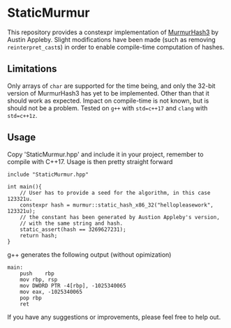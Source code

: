 # StaticMurmur

This repository provides a constexpr implementation of [MurmurHash3](https://github.com/aappleby/smhasher/blob/master/src/MurmurHash3.cpp) by Austin Appleby. Slight modifications have been made (such as removing `reinterpret_cast`s) in order to enable compile-time computation of hashes.

## Limitations

Only arrays of `char` are supported for the time being, and only the 32-bit version of MurmurHash3 has yet to be implemented. Other than that it should work as expected. Impact on compile-time is not known, but is should not be a problem. Tested on `g++` with `std=c++17` and `clang` with `std=c++1z`.

## Usage

Copy 'StaticMurmur.hpp' and include it in your project, remember to compile with C++17. Usage is then pretty straight forward

	include "StaticMurmur.hpp"

	int main(){
		// User has to provide a seed for the algorithm, in this case 123321u.
		constexpr hash = murmur::static_hash_x86_32("hellopleasework", 123321u);
		// the constant has been generated by Austion Appleby's version,
		// with the same string and hash.
		static_assert(hash == 3269627231);
		return hash;
	}

g++ generates the following output (without opimization)

	main:
		push	rbp
		mov	rbp, rsp
		mov	DWORD PTR -4[rbp], -1025340065
		mov	eax, -1025340065
		pop	rbp
		ret

If you have any suggestions or improvements, please feel free to help out.
